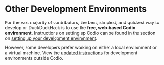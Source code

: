 # Other Development Environments

For the vast majority of contributors, the best, simplest, and quickest way to develop on DuckDuckHack is to use the **free, web-based Codio environment**. Instructions on setting up Codio can be found in the section on [setting up your development environment](http://docs.duckduckhack.com/welcome/setup-dev-environment.html).

However, some developers prefer working on either a local environment or a virtual machine. View the [updated instructions](https://github.com/duckduckgo/p5-app-duckpan/blob/master/README.md) for development environments outside Codio.